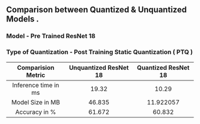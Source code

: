 ## Comparison between Quantized & Unquantized Models . 
### Model - Pre Trained ResNet 18
### Type of Quantization - Post Training Static Quantization ( PTQ )



| Comparision Metric | Unquantized ResNet 18    | Quantized ResNet 18    |
| :---:   | :---: | :---: |
| Inference time in ms | 19.32   | 10.29   
| Model Size in MB | 46.835 | 11.922057
| Accuracy in % | 61.672  | 60.832 

